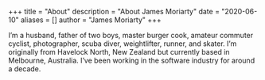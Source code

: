+++
title = "About"
description = "About James Moriarty"
date = "2020-06-10"
aliases = []
author = "James Moriarty"
+++

I’m a husband, father of two boys, master burger cook, amateur commuter cyclist, photographer, scuba diver, weightlifter, runner, and skater. I’m originally from Havelock North, New Zealand but currently based in Melbourne, Australia. I’ve been working in the software industry for around a decade.

<style>
.Loading {
  animation: spin 2s linear infinite;
  position: block;
  border: 16px solid #f3f3f3; /* Light grey */
  border-top: 16px solid #444; /* Blue */
  border-radius: 50%;
  width: 5vh;
  height: 5vh;
}

.Feed {
  margin: auto;
}

.Feed a {
  display: inline-block;
  margin: 0.5% 1%;
  width: 23%;
  line-height: 0;
}

.Feed a img {
  animation: fadein 3s;
  width: 100%;
  margin: 0;
}

@keyframes spin {
  0% {
    transform: rotate(0deg);
  }
  100% {
    transform: rotate(360deg);
  }
}

@keyframes fadein {
  from {
    opacity: 0;
  }
  to {
    opacity: 1;
  }
}
</style>